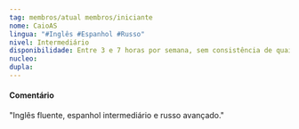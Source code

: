 ```yaml
---
tag: membros/atual membros/iniciante
nome: CaioAS
lingua: "#Inglês #Espanhol #Russo"
nivel: Intermediário
disponibilidade: Entre 3 e 7 horas por semana, sem consistência de quais dias estarão disponíveis.
nucleo:
dupla:
---
```


#### Comentário
"Inglês fluente, espanhol intermediário e russo avançado."